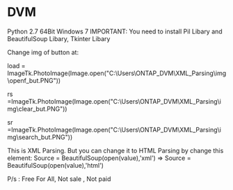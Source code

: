 # DVM
Python 2.7 64Bit Windows 7
IMPORTANT: You need to install Pil Libary and BeautifulSoup Libary, Tkinter Libary


Change img of button at:

load = ImageTk.PhotoImage(Image.open("C:\Users\ONTAP_DVM\XML_Parsing\img\openf_but.PNG"))

rs =ImageTk.PhotoImage(Image.open("C:\Users\ONTAP_DVM\XML_Parsing\img\clear_but.PNG"))

sr =ImageTk.PhotoImage(Image.open("C:\Users\ONTAP_DVM\XML_Parsing\img\search_but.PNG"))

This is XML Parsing. But you can change it to HTML Parsing by change this element:
Source = BeautifulSoup(open(value),'xml') => Source = BeautifulSoup(open(value),'html')

P/s : Free For All, Not sale , Not paid
